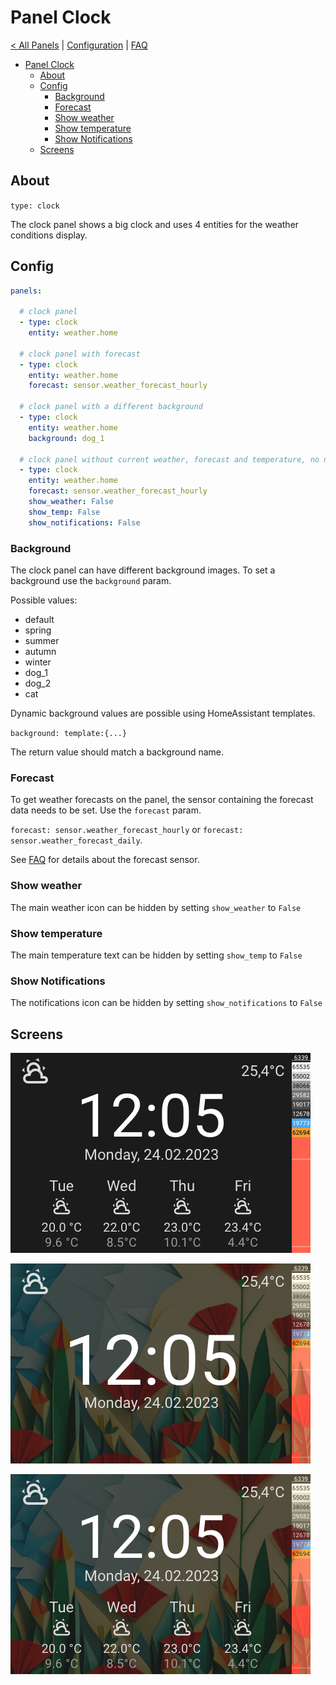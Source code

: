 # Panel Clock

[< All Panels](README.md) | [Configuration](../Config.md) | [FAQ](../FAQ.md)

- [Panel Clock](#panel-clock)
  - [About](#about)
  - [Config](#config)
    - [Background](#background)
    - [Forecast](#forecast)
    - [Show weather](#show-weather)
    - [Show temperature](#show-temperature)
    - [Show Notifications](#show-notifications)
  - [Screens](#screens)

## About

`type: clock`

The clock panel shows a big clock and uses 4 entities for the weather conditions display.

## Config

```yaml
panels:

  # clock panel
  - type: clock
    entity: weather.home

  # clock panel with forecast
  - type: clock
    entity: weather.home
    forecast: sensor.weather_forecast_hourly

  # clock panel with a different background
  - type: clock
    entity: weather.home
    background: dog_1

  # clock panel without current weather, forecast and temperature, no notifications icon
  - type: clock
    entity: weather.home
    forecast: sensor.weather_forecast_hourly
    show_weather: False
    show_temp: False
    show_notifications: False
```

### Background

The clock panel can have different background images. To set a background use the `background` param.

Possible values:

- default
- spring
- summer
- autumn
- winter
- dog_1
- dog_2
- cat

Dynamic background values are possible using HomeAssistant templates.

`background: template:{...}`

The return value should match a background name.

### Forecast

To get weather forecasts on the panel, the sensor containing the forecast data needs to be set. Use the `forecast` param.

`forecast: sensor.weather_forecast_hourly` or `forecast: sensor.weather_forecast_daily`.

See [FAQ](/docs/FAQ.md) for details about the forecast sensor.

### Show weather

The main weather icon can be hidden by setting `show_weather` to `False`

### Show temperature

The main temperature text can be hidden by setting `show_temp` to `False`

### Show Notifications

The notifications icon can be hidden by setting `show_notifications` to `False`

## Screens

![Panel Clock](../assets/panel_clock.png)

![Panel Clock Simple](../assets/panel_clock_simple.png)

![Panel Clock Background](../assets/panel_clock_background.png)
